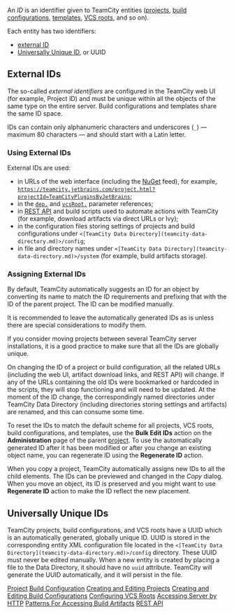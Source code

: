 [//]: # (title: Entity IDs)
[//]: # (auxiliary-id: Entity IDs;Identifier)

An _ID_ is an identifier given to TeamCity entities ([projects](project.md), [build configurations](managing-builds.md), [templates](build-configuration-template.md), [VCS roots](vcs-root.md), and so on).

Each entity has two identifiers:
* [external ID](#External+IDs)
* [Universally Unique ID](#Universally+Unique+IDs), or UUID

## External IDs

The so-called _external identifiers_ are configured in the TeamCity web UI (for example, Project ID) and must be unique within all the objects of the same type on the entire server. Build configurations and templates share the same ID space.

IDs can contain only alphanumeric characters and underscores (`_`) — maximum 80 characters — and should start with a Latin letter.

### Using External IDs

External IDs are used:
* in URLs of the web interface (including the [NuGet](nuget.md) feed), for example, [`https://teamcity.jetbrains.com/project.html?projectId=TeamCityPluginsByJetBrains`](https://teamcity.jetbrains.com/project.html?projectId=TeamCityPluginsByJetBrains);
* in the [`dep.`](predefined-build-parameters.md#Dependency+Parameters) and [`vcsRoot.`](predefined-build-parameters.md#VCS+Parameters) parameter references;
* in [REST API](https://www.jetbrains.com/help/teamcity/rest/teamcity-rest-api-documentation.html) and build scripts used to automate actions with TeamCity (for example, download artifacts via direct URLs or Ivy);
* in the configuration files storing settings of projects and build configurations under `<[TeamCity Data Directory](teamcity-data-directory.md)>/config`;
* in file and directory names under `<[TeamCity Data Directory](teamcity-data-directory.md)>/system` (for example, build artifacts storage).

 <anchor name="AssigningIDs"/>

### Assigning External IDs

By default, TeamCity automatically suggests an ID for an object by converting its name to match the ID requirements and prefixing that with the ID of the parent project. The ID can be modified manually.

It is recommended to leave the automatically generated IDs as is unless there are special considerations to modify them.

If you consider moving projects between several TeamCity server installations, it is a good practice to make sure that all the IDs are globally unique.

<note>

On changing the ID of a project or build configuration, all the related URLs (including the web UI, artifact download links, and REST API) will change. If any of the URLs containing the old IDs were bookmarked or hardcoded in the scripts, they will stop functioning and will need to be updated. At the moment of the ID change, the correspondingly named directories under TeamCity Data Directory (including directories storing settings and artifacts) are renamed, and this can consume some time.
</note>

To reset the IDs to match the default scheme for all projects, VCS roots, build configurations, and templates, use the __Bulk Edit IDs__ action on the __Administration__ page of the parent [project](project.md). To use the automatically generated ID after it has been modified or after you change an existing object name, you can regenerate ID using the __Regenerate ID__ action.

When you copy a project, TeamCity automatically assigns new IDs to all the child elements. The IDs can be previewed and changed in the _Copy_ dialog. When you move an object, its ID is preserved and you might want to use __Regenerate ID__ action to make the ID reflect the new placement.

## Universally Unique IDs

TeamCity projects, build configurations, and VCS roots have a UUID which is an automatically generated, globally unique ID. UUID is stored in the corresponding entity XML configuration file located in the `<[TeamCity Data Directory](teamcity-data-directory.md)>/config` directory. These UUID must never be edited manually. When a new entity is created by placing a file to the Data Directory, it should have no `uuid` attribute. TeamCity will generate the UUID automatically, and it will persist in the file.

[//]: # (Internal note. Do not delete. "Identifierd161e161.txt")    

<seealso>
        <category ref="concepts">
            <a href="project.md">Project</a>
            <a href="managing-builds.md">Build Configuration</a>
        </category>
        <category ref="admin-guide">
            <a href="creating-and-editing-projects.md">Creating and Editing Projects</a>
            <a href="creating-and-editing-build-configurations.md">Creating and Editing Build Configurations</a>
            <a href="configuring-vcs-roots.md">Configuring VCS Roots</a>
            <a href="accessing-server-by-http.md">Accessing Server by HTTP</a>
            <a href="patterns-for-accessing-build-artifacts.md">Patterns For Accessing Build Artifacts</a>
            <a href="https://www.jetbrains.com/help/teamcity/rest/teamcity-rest-api-documentation.html">REST API</a>
        </category>
</seealso>
